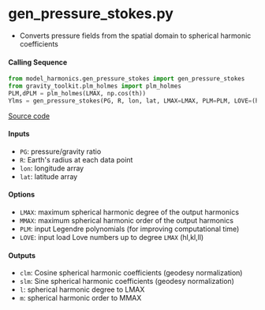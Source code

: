 gen_pressure_stokes.py
======================

 - Converts pressure fields from the spatial domain to spherical harmonic coefficients

#### Calling Sequence
```python
from model_harmonics.gen_pressure_stokes import gen_pressure_stokes
from gravity_toolkit.plm_holmes import plm_holmes
PLM,dPLM = plm_holmes(LMAX, np.cos(th))
Ylms = gen_pressure_stokes(PG, R, lon, lat, LMAX=LMAX, PLM=PLM, LOVE=(hl,kl,ll))
```
[Source code](https://github.com/tsutterley/read-GRACE-harmonics/blob/main/gravity_toolkit/gen_pressure_stokes.py)

#### Inputs
 - `PG`: pressure/gravity ratio
 - `R`: Earth's radius at each data point
 - `lon`: longitude array
 - `lat`: latitude array

#### Options
 - `LMAX`:  maximum spherical harmonic degree of the output harmonics
 - `MMAX`: maximum spherical harmonic order of the output harmonics
 - `PLM`: input Legendre polynomials (for improving computational time)
 - `LOVE`: input load Love numbers up to degree `LMAX` (hl,kl,ll)

#### Outputs
 - `clm`: Cosine spherical harmonic coefficients (geodesy normalization)
 - `slm`: Sine spherical harmonic coefficients (geodesy normalization)
 - `l`: spherical harmonic degree to LMAX
 - `m`: spherical harmonic order to MMAX
